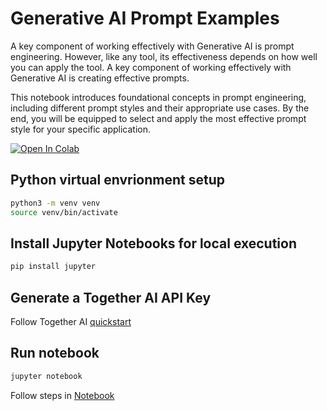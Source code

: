 # Generative AI Prompt Examples

A key component of working effectively with Generative AI is prompt engineering. However, like any tool, its effectiveness depends on how well you can apply the tool. A key component of working effectively with Generative AI is creating effective prompts. 

This notebook introduces foundational concepts in prompt engineering, including different prompt styles and their appropriate use cases. By the end, you will be equipped to select and apply the most effective prompt style for your specific application.

[![Open In Colab](https://colab.research.google.com/assets/colab-badge.svg)](https://colab.research.google.com/github/Brian-McGinn/Fine-Tuning-Tutorial/blob/Prompt_Tutorial/Prompt_Tutorial.ipynb)


## Python virtual envrionment setup

```bash
python3 -m venv venv
source venv/bin/activate
```

## Install Jupyter Notebooks for local execution

```bash
pip install jupyter
```

## Generate a Together AI API Key

Follow Together AI [quickstart](https://docs.together.ai/docs/quickstart)


## Run notebook

```bash
jupyter notebook
```

Follow steps in [Notebook](http://localhost:8888/doc/tree/Prompt_Tutorial.ipynb)
